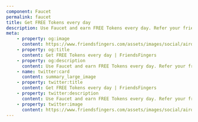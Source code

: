 ```yaml
--- 
component: Faucet
permalink: faucet
title: Get FREE Tokens every day
description: Use Faucet and earn FREE Tokens every day. Refer your friends and earn more each time they use our Faucet.
meta: 
    - property: og:image
      content: https://www.friendsfingers.com/assets/images/social/airdrop.jpg
    - property: og:title
      content: Get FREE Tokens every day | FriendsFingers
    - property: og:description
      content: Use Faucet and earn FREE Tokens every day. Refer your friends and earn more each time they use our Faucet.
    - name: twitter:card
      content: summary_large_image
    - property: twitter:title
      content: Get FREE Tokens every day | FriendsFingers
    - property: twitter:description
      content: Use Faucet and earn FREE Tokens every day. Refer your friends and earn more each time they use our Faucet.
    - property: twitter:image
      content: https://www.friendsfingers.com/assets/images/social/airdrop.jpg
---
```

